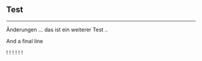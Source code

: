 ## Test ## 
<hr> 
Änderungen 
...
das ist ein weiterer Test
..
  


And a final line 

!
!
!
! 
! 
! 




